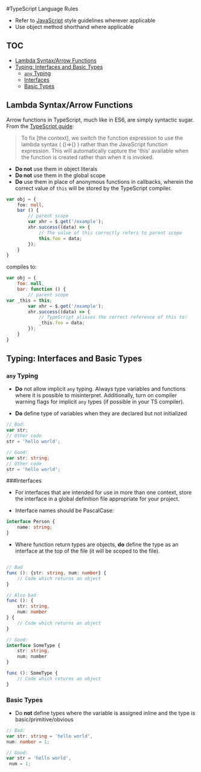 #TypeScript Language Rules

* Refer to [JavaScript](https://github.com/Wikia/guidelines/blob/master/JavaScript/CodingConventions.md) style guidelines wherever applicable
* Use object method shorthand where applicable

## TOC
* [Lambda Syntax/Arrow Functions](#lambda-syntaxarrow-functions)
* [Typing: Interfaces and Basic Types](#typing-interfaces-and-basic-types)
  * [`any` Typing](#any-typing)
  * [Interfaces](#interfaces)
  * [Basic Types](#basic-types)

## Lambda Syntax/Arrow Functions

Arrow functions in TypeScript, much like in ES6, are simply syntactic sugar. From the [TypeScript guide](http://www.typescriptlang.org/Handbook#functions-lambdas-and-using-39this39):

> To fix [the context], we switch the function expression to use the lambda syntax ( ()=>{} ) rather than the JavaScript function expression. This will automatically capture the 'this' available when the function is created rather than when it is invoked.


* **Do not** use them in object literals
* **Do not** use them in the global scope
* **Do** use them in place of anonymous functions in callbacks, wherein the correct value of `this` will be stored by the TypeScript compiler. 


```typescript
var obj = {
	foo: null, 
	bar () {
		// parent scope	
		var xhr = $.get('/example');
		xhr.success((data) => {
			// The value of this correctly refers to parent scope
			this.foo = data;
		});
	}
}
```

compiles to:

```javascript
var obj = {
	foo: null, 
	bar: function () {
		// parent scope
var _this = this;	
		var xhr = $.get('/example');
		xhr.success((data) => {
			// TypeScript aliases the correct reference of this to:
			_this.foo = data;
		});
	}
}
```

## Typing: Interfaces and Basic Types

### `any` Typing

* **Do** not allow implicit `any` typing. Always type variables and functions where it is possible to misinterpret. Additionally, turn on compiler warning flags for implicit `any` types (if possible in your TS compiler).

* **Do** define type of variables when they are declared but not initialized

```typescript
// Bad:
var str;
// Other code
str = 'hello world';

// Good:
var str: string;
// Other code
str = 'hello world';
```

###Interfaces

* For interfaces that are intended for use in more than one context, store the interface in a global definition file appropriate for your project.

* Interface names should be PascalCase:
```typescript
interface Person {
	name: string;
}
```

* Where function return types are objects, **do** define the type as an interface at the top of the file (it will be scoped to the file).

```typescript

// Bad
func (): {str: string, num: number} {
	// Code which returns an object
}

// Also bad
func (): {
	str: string,
	num: number
} {
	// Code which returns an object
}

// Good:
interface SomeType {
	str: string,
	num; number
}

func (): SomeType {
	// Code which returns an object
}
```

### Basic Types

* Do **not** define types where the variable is assigned inline and the type is basic/primitive/obvious

```typescript
// Bad:
var str: string = 'hello world',
num: number = 1;

// Good:
var str = 'hello world',
 num = 1;
```
